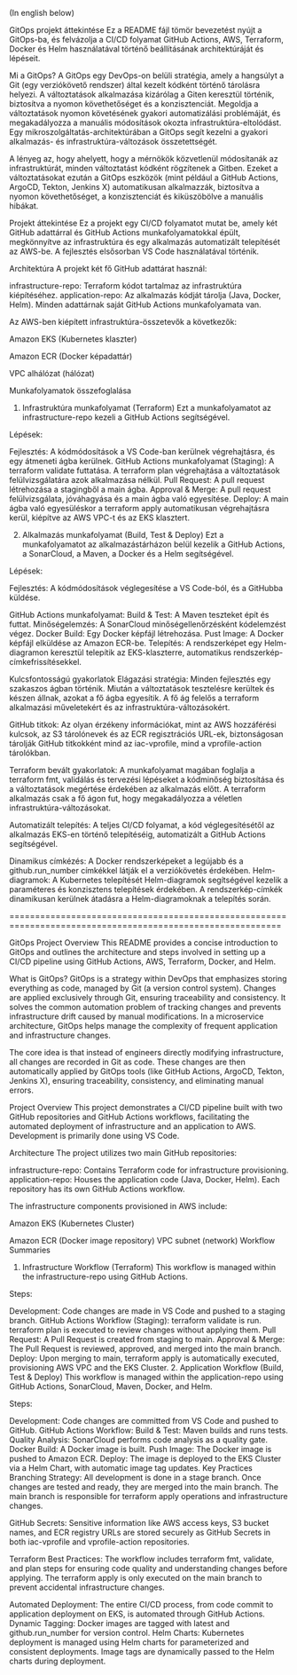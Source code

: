 (In english below)

GitOps projekt áttekintése
Ez a README fájl tömör bevezetést nyújt a GitOps-ba, és felvázolja a CI/CD folyamat GitHub Actions, AWS, Terraform, Docker és Helm használatával történő beállításának architektúráját és lépéseit.

Mi a GitOps?
A GitOps egy DevOps-on belüli stratégia, amely a hangsúlyt a Git (egy verziókövető rendszer) által kezelt kódként történő tárolásra helyezi. A változtatások alkalmazása kizárólag a Giten keresztül történik, biztosítva a nyomon követhetőséget és a konzisztenciát. Megoldja a változtatások nyomon követésének gyakori automatizálási problémáját, és megakadályozza a manuális módosítások okozta infrastruktúra-eltolódást. Egy mikroszolgáltatás-architektúrában a GitOps segít kezelni a gyakori alkalmazás- és infrastruktúra-változások összetettségét.

A lényeg az, hogy ahelyett, hogy a mérnökök közvetlenül módosítanák az infrastruktúrát, minden változtatást kódként rögzítenek a Gitben. Ezeket a változtatásokat ezután a GitOps eszközök (mint például a GitHub Actions, ArgoCD, Tekton, Jenkins X) automatikusan alkalmazzák, biztosítva a nyomon követhetőséget, a konzisztenciát és kiküszöbölve a manuális hibákat.

Projekt áttekintése
Ez a projekt egy CI/CD folyamatot mutat be, amely két GitHub adattárral és GitHub Actions munkafolyamatokkal épült, megkönnyítve az infrastruktúra és egy alkalmazás automatizált telepítését az AWS-be. A fejlesztés elsősorban VS Code használatával történik.

Architektúra
A projekt két fő GitHub adattárat használ:

infrastructure-repo: Terraform kódot tartalmaz az infrastruktúra kiépítéséhez.
application-repo: Az alkalmazás kódját tárolja (Java, Docker, Helm).
Minden adattárnak saját GitHub Actions munkafolyamata van.

Az AWS-ben kiépített infrastruktúra-összetevők a következők:

Amazon EKS (Kubernetes klaszter)

Amazon ECR (Docker képadattár)

VPC alhálózat (hálózat)

Munkafolyamatok összefoglalása
1. Infrastruktúra munkafolyamat (Terraform)
Ezt a munkafolyamatot az infrastructure-repo kezeli a GitHub Actions segítségével.

Lépések:

Fejlesztés: A kódmódosítások a VS Code-ban kerülnek végrehajtásra, és egy átmeneti ágba kerülnek. GitHub Actions munkafolyamat (Staging):
A terraform validate futtatása.
A terraform plan végrehajtása a változtatások felülvizsgálatára azok alkalmazása nélkül.
Pull Request: A pull request létrehozása a stagingből a main ágba.
Approval & Merge: A pull request felülvizsgálata, jóváhagyása és a main ágba való egyesítése.
Deploy: A main ágba való egyesüléskor a terraform apply automatikusan végrehajtásra kerül, kiépítve az AWS VPC-t és az EKS klasztert.

2. Alkalmazás munkafolyamat (Build, Test & Deploy)
Ezt a munkafolyamatot az alkalmazástárházon belül kezelik a GitHub Actions, a SonarCloud, a Maven, a Docker és a Helm segítségével.

Lépések:

Fejlesztés: A kódmódosítások véglegesítése a VS Code-ból, és a GitHubba küldése.

GitHub Actions munkafolyamat:
Build & Test: A Maven teszteket épít és futtat.
Minőségelemzés: A SonarCloud minőségellenőrzésként kódelemzést végez.
Docker Build: Egy Docker képfájl létrehozása.
Pust Image: A Docker képfájl elküldése az Amazon ECR-be.
Telepítés: A rendszerképet egy Helm-diagramon keresztül telepítik az EKS-klaszterre, automatikus rendszerkép-címkefrissítésekkel.

Kulcsfontosságú gyakorlatok
Elágazási stratégia: Minden fejlesztés egy szakaszos ágban történik. Miután a változtatások tesztelésre kerültek és készen állnak, azokat a fő ágba egyesítik. A fő ág felelős a terraform alkalmazási műveletekért és az infrastruktúra-változásokért.

GitHub titkok: Az olyan érzékeny információkat, mint az AWS hozzáférési kulcsok, az S3 tárolónevek és az ECR regisztrációs URL-ek, biztonságosan tárolják GitHub titkokként mind az iac-vprofile, mind a vprofile-action tárolókban.

Terraform bevált gyakorlatok: A munkafolyamat magában foglalja a terraform fmt, validálás és tervezési lépéseket a kódminőség biztosítása és a változtatások megértése érdekében az alkalmazás előtt. A terraform alkalmazás csak a fő ágon fut, hogy megakadályozza a véletlen infrastruktúra-változásokat.

Automatizált telepítés: A teljes CI/CD folyamat, a kód véglegesítésétől az alkalmazás EKS-en történő telepítéséig, automatizált a GitHub Actions segítségével.

Dinamikus címkézés: A Docker rendszerképeket a legújabb és a github.run_number címkékkel látják el a verziókövetés érdekében. Helm-diagramok: A Kubernetes telepítését Helm-diagramok segítségével kezelik a paraméteres és konzisztens telepítések érdekében. A rendszerkép-címkék dinamikusan kerülnek átadásra a Helm-diagramoknak a telepítés során.

===========================================================================================================

GitOps Project Overview
This README provides a concise introduction to GitOps and outlines the architecture and steps involved in setting up a CI/CD pipeline using GitHub Actions, AWS, Terraform, Docker, and Helm.

What is GitOps?
GitOps is a strategy within DevOps that emphasizes storing everything as code, managed by Git (a version control system). Changes are applied exclusively through Git, ensuring traceability and consistency. It solves the common automation problem of tracking changes and prevents infrastructure drift caused by manual modifications. In a microservice architecture, GitOps helps manage the complexity of frequent application and infrastructure changes.

The core idea is that instead of engineers directly modifying infrastructure, all changes are recorded in Git as code. These changes are then automatically applied by GitOps tools (like GitHub Actions, ArgoCD, Tekton, Jenkins X), ensuring traceability, consistency, and eliminating manual errors.

Project Overview
This project demonstrates a CI/CD pipeline built with two GitHub repositories and GitHub Actions workflows, facilitating the automated deployment of infrastructure and an application to AWS. Development is primarily done using VS Code.

Architecture
The project utilizes two main GitHub repositories:

infrastructure-repo: Contains Terraform code for infrastructure provisioning.
application-repo: Houses the application code (Java, Docker, Helm).
Each repository has its own GitHub Actions workflow.

The infrastructure components provisioned in AWS include:

Amazon EKS (Kubernetes Cluster) 

Amazon ECR (Docker image repository) 
VPC subnet (network) 
Workflow Summaries
1. Infrastructure Workflow (Terraform)
This workflow is managed within the infrastructure-repo using GitHub Actions.

Steps:

Development: Code changes are made in VS Code and pushed to a staging branch.
GitHub Actions Workflow (Staging):
terraform validate is run.
terraform plan is executed to review changes without applying them.
Pull Request: A Pull Request is created from staging to main.
Approval & Merge: The Pull Request is reviewed, approved, and merged into the main branch.
Deploy: Upon merging to main, terraform apply is automatically executed, provisioning AWS VPC and the EKS Cluster.
2. Application Workflow (Build, Test & Deploy)
This workflow is managed within the application-repo using GitHub Actions, SonarCloud, Maven, Docker, and Helm.

Steps:

Development: Code changes are committed from VS Code and pushed to GitHub.
GitHub Actions Workflow:
Build & Test: Maven builds and runs tests.
Quality Analysis: SonarCloud performs code analysis as a quality gate.
Docker Build: A Docker image is built.
Push Image: The Docker image is pushed to Amazon ECR.
Deploy: The image is deployed to the EKS Cluster via a Helm Chart, with automatic image tag updates.
Key Practices
Branching Strategy: All development is done in a stage branch. Once changes are tested and ready, they are merged into the main branch. The main branch is responsible for terraform apply operations and infrastructure changes.

GitHub Secrets: Sensitive information like AWS access keys, S3 bucket names, and ECR registry URLs are stored securely as GitHub Secrets in both iac-vprofile and vprofile-action repositories.

Terraform Best Practices: The workflow includes terraform fmt, validate, and plan steps for ensuring code quality and understanding changes before applying. The terraform apply is only executed on the main branch to prevent accidental infrastructure changes.

Automated Deployment: The entire CI/CD process, from code commit to application deployment on EKS, is automated through GitHub Actions.
Dynamic Tagging: Docker images are tagged with latest and github.run_number for version control.
Helm Charts: Kubernetes deployment is managed using Helm charts for parameterized and consistent deployments. Image tags are dynamically passed to the Helm charts during deployment.
